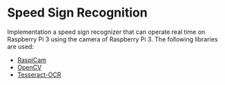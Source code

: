 # Speed Sign Recognition
Implementation a speed sign recognizer that can operate real time on Raspberry Pi 3 using the camera of Raspberry Pi 3.
The following libraries are used:
<ul>
<li><a href="https://www.uco.es/investiga/grupos/ava/node/40">RaspiCam</a> </li>
<li><a href="http://opencv.org/">OpenCV</a> </li>
<li><a href="https://github.com/tesseract-ocr/">Tesseract-OCR</a> </li>
</ul>
